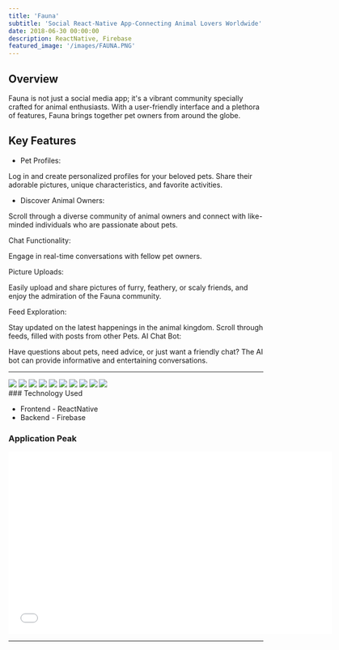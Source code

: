 ```yaml
---
title: 'Fauna'
subtitle: 'Social React-Native App-Connecting Animal Lovers Worldwide'
date: 2018-06-30 00:00:00
description: ReactNative, Firebase
featured_image: '/images/FAUNA.PNG'
---
```



## Overview

Fauna is not just a social media app; it's a vibrant community specially crafted for animal enthusiasts. With a user-friendly interface and a plethora of features, Fauna brings together pet owners from around the globe.

## Key Features
* Pet Profiles:

Log in and create personalized profiles for your beloved pets. Share their adorable pictures, unique characteristics, and favorite activities.

* Discover Animal Owners:

Scroll through a diverse community of animal owners and connect with like-minded individuals who are passionate about pets.

Chat Functionality:

Engage in real-time conversations with fellow pet owners. 

Picture Uploads:

Easily upload and share pictures of furry, feathery, or scaly friends, and enjoy the admiration of the Fauna community.

Feed Exploration:

Stay updated on the latest happenings in the animal kingdom. Scroll through feeds, filled with posts from other Pets.
AI Chat Bot:

Have questions about pets, need advice, or just want a friendly chat? The AI bot can provide informative and entertaining conversations.

---

<div class="gallery" data-columns="1">
	<img src="/images/F1.PNG">
	<img src="/images/F2.PNG">
	<img src="/images/F3.PNG">
	<img src="/images/F4.PNG">
	<img src="/images/F5.PNG">
	<img src="/images/F6.PNG">
	<img src="/images/F7.PNG">
	<img src="/images/F8.PNG">
	<img src="/images/F9.PNG">
	<img src="/images/F10.PNG">
</div>
### Technology Used

* Frontend - ReactNative
* Backend - Firebase

### Application Peak

<iframe src="[[[https://player.vimeo.com/video/148003889](https://drive.google.com/file/d/1tBqqZEW16QpNrQ94cqjLP1DS2OsMx3JD/view?usp=sharing)https://drive.google.com/file/d/1tBqqZEW16QpNrQ94cqjLP1DS2OsMx3JD/view?usp=sharin](https://drive.google.com/file/d/1tBqqZEW16QpNrQ94cqjLP1DS2OsMx3JD/view?usp=drive_link)g](https://drive.google.com/file/d/1tBqqZEW16QpNrQ94cqjLP1DS2OsMx3JD/view?usp=drive_link)https://drive.google.com/file/d/1tBqqZEW16QpNrQ94cqjLP1DS2OsMx3JD/view?usp=drive_link" width="640" height="360" frameborder="0" allowfullscreen></iframe>



---
